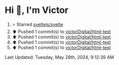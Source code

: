 <h1>Hi 👋, I'm Victor </h1>

<!--RECENT_ACTIVITY:start-->
1. ⭐ Starred [sveltejs/svelte](https://github.com/sveltejs/svelte)<br>
2. ⬆️ Pushed 1 commit(s) to [victorDigital/html-test](https://github.com/victorDigital/html-test)<br>
3. ⬆️ Pushed 1 commit(s) to [victorDigital/html-test](https://github.com/victorDigital/html-test)<br>
4. ⬆️ Pushed 1 commit(s) to [victorDigital/html-test](https://github.com/victorDigital/html-test)<br>
5. ⬆️ Pushed 1 commit(s) to [victorDigital/html-test](https://github.com/victorDigital/html-test)<br>
<!--RECENT_ACTIVITY:end-->

<!--RECENT_ACTIVITY:last_update-->
Last Updated: Tuesday, May 28th, 2024, 9:12:39 AM
<!--RECENT_ACTIVITY:last_update_end-->
